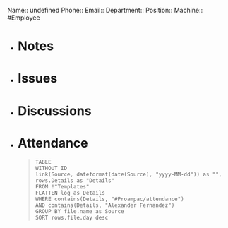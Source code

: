 Name:: undefined
Phone:: 
Email:: 
Department:: 
Position:: 
Machine:: 
#Employee
- # Notes
- # Issues
- # Discussions
- # Attendance
  
  > ```dataview
  > TABLE
  > WITHOUT ID
  > link(Source, dateformat(date(Source), "yyyy-MM-dd")) as "",
  > rows.Details as "Details"
  > FROM !"Templates"
  > FLATTEN log as Details
  > WHERE contains(Details, "#Proampac/attendance")
  > AND contains(Details, "Alexander Fernandez")
  > GROUP BY file.name as Source
  > SORT rows.file.day desc
  > ```